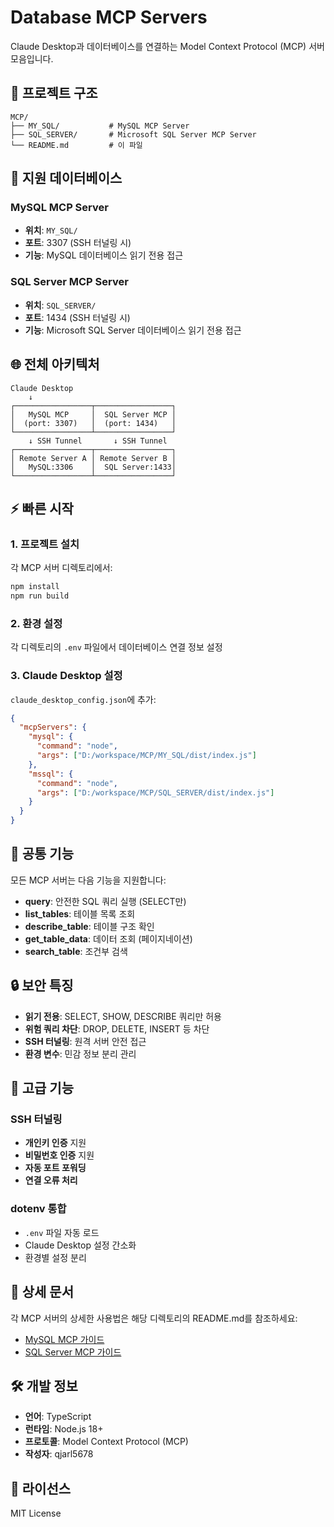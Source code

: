 # Database MCP Servers

Claude Desktop과 데이터베이스를 연결하는 Model Context Protocol (MCP) 서버 모음입니다.

## 📁 프로젝트 구조

```
MCP/
├── MY_SQL/           # MySQL MCP Server
├── SQL_SERVER/       # Microsoft SQL Server MCP Server
└── README.md         # 이 파일
```

## 🚀 지원 데이터베이스

### MySQL MCP Server
- **위치**: `MY_SQL/`
- **포트**: 3307 (SSH 터널링 시)
- **기능**: MySQL 데이터베이스 읽기 전용 접근

### SQL Server MCP Server  
- **위치**: `SQL_SERVER/`
- **포트**: 1434 (SSH 터널링 시)
- **기능**: Microsoft SQL Server 데이터베이스 읽기 전용 접근

## 🌐 전체 아키텍처

```
Claude Desktop
    ↓
┌─────────────────┬─────────────────┐
│   MySQL MCP     │  SQL Server MCP │
│  (port: 3307)   │  (port: 1434)   │
└─────────────────┴─────────────────┘
    ↓ SSH Tunnel       ↓ SSH Tunnel
┌─────────────────┬─────────────────┐
│ Remote Server A │ Remote Server B │
│   MySQL:3306    │  SQL Server:1433│
└─────────────────┴─────────────────┘
```

## ⚡ 빠른 시작

### 1. 프로젝트 설치
각 MCP 서버 디렉토리에서:
```bash
npm install
npm run build
```

### 2. 환경 설정
각 디렉토리의 `.env` 파일에서 데이터베이스 연결 정보 설정

### 3. Claude Desktop 설정
`claude_desktop_config.json`에 추가:
```json
{
  "mcpServers": {
    "mysql": {
      "command": "node",
      "args": ["D:/workspace/MCP/MY_SQL/dist/index.js"]
    },
    "mssql": {
      "command": "node",
      "args": ["D:/workspace/MCP/SQL_SERVER/dist/index.js"]
    }
  }
}
```

## 🔧 공통 기능

모든 MCP 서버는 다음 기능을 지원합니다:

- **query**: 안전한 SQL 쿼리 실행 (SELECT만)
- **list_tables**: 테이블 목록 조회
- **describe_table**: 테이블 구조 확인
- **get_table_data**: 데이터 조회 (페이지네이션)
- **search_table**: 조건부 검색

## 🔒 보안 특징

- **읽기 전용**: SELECT, SHOW, DESCRIBE 쿼리만 허용
- **위험 쿼리 차단**: DROP, DELETE, INSERT 등 차단
- **SSH 터널링**: 원격 서버 안전 접근
- **환경 변수**: 민감 정보 분리 관리

## 🌟 고급 기능

### SSH 터널링
- **개인키 인증** 지원
- **비밀번호 인증** 지원  
- **자동 포트 포워딩**
- **연결 오류 처리**

### dotenv 통합
- `.env` 파일 자동 로드
- Claude Desktop 설정 간소화
- 환경별 설정 분리

## 📖 상세 문서

각 MCP 서버의 상세한 사용법은 해당 디렉토리의 README.md를 참조하세요:

- [MySQL MCP 가이드](MY_SQL/README.md)
- [SQL Server MCP 가이드](SQL_SERVER/README.md)

## 🛠️ 개발 정보

- **언어**: TypeScript
- **런타임**: Node.js 18+
- **프로토콜**: Model Context Protocol (MCP)
- **작성자**: qjarl5678

## 📝 라이선스

MIT License 